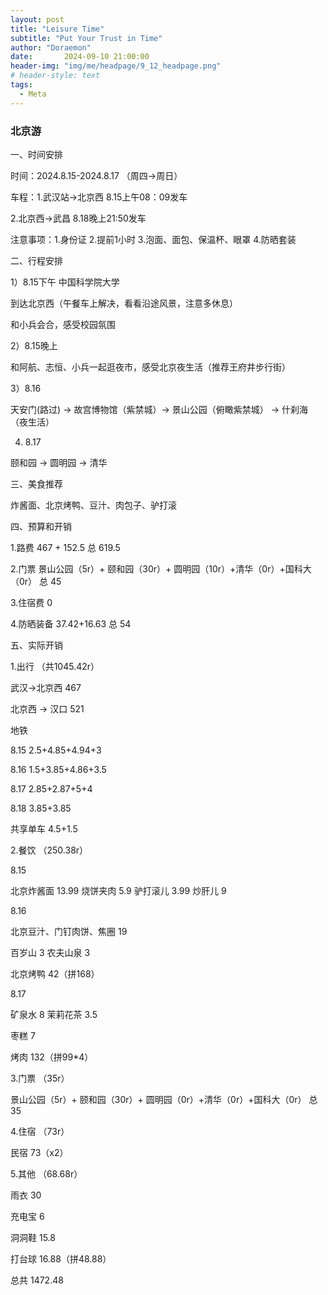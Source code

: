 ```yaml
---
layout: post
title: "Leisure Time"
subtitle: "Put Your Trust in Time"
author: "Doraemon"
date:       2024-09-10 21:00:00
header-img: "img/me/headpage/9_12_headpage.png"
# header-style: text
tags:
  - Meta
---
```



### 北京游
一、时间安排

时间：2024.8.15-2024.8.17 （周四->周日）

车程：1.武汉站->北京西 8.15上午08：09发车

2.北京西->武昌 8.18晚上21:50发车

注意事项：1.身份证 2.提前1小时 3.泡面、面包、保温杯、眼罩 4.防晒套装



二、行程安排

1）8.15下午 中国科学院大学

到达北京西（午餐车上解决，看看沿途风景，注意多休息）

和小兵会合，感受校园氛围

2）8.15晚上

和阿航、志恒、小兵一起逛夜市，感受北京夜生活（推荐王府井步行街）

3）8.16

天安门(路过) -> 故宫博物馆（紫禁城）-> 景山公园（俯瞰紫禁城） -> 什刹海 （夜生活）

4) 8.17

颐和园 -> 圆明园 -> 清华



三、美食推荐

炸酱面、北京烤鸭、豆汁、肉包子、驴打滚



四、预算和开销

1.路费 467 + 152.5 总 619.5

2.门票 景山公园（5r）+ 颐和园（30r）+ 圆明园（10r）+清华（0r）+国科大（0r） 总 45

3.住宿费 0

4.防晒装备 37.42+16.63 总 54



五、实际开销

1.出行 （共1045.42r）

武汉->北京西 467

北京西 -> 汉口 521

地铁

8.15 2.5+4.85+4.94+3

8.16 1.5+3.85+4.86+3.5

8.17 2.85+2.87+5+4

8.18 3.85+3.85

共享单车 4.5+1.5

2.餐饮 （250.38r）

8.15

北京炸酱面 13.99 烧饼夹肉 5.9 驴打滚儿 3.99 炒肝儿 9

8.16

北京豆汁、门钉肉饼、焦圈 19

百岁山 3 农夫山泉 3

北京烤鸭 42（拼168）

8.17

矿泉水 8 茉莉花茶 3.5

枣糕 7

烤肉 132（拼99*4）

3.门票 （35r）

景山公园（5r）+ 颐和园（30r）+ 圆明园（0r）+清华（0r）+国科大（0r） 总 35

4.住宿 （73r）

民宿 73（x2）

5.其他 （68.68r）

雨衣 30

充电宝 6

洞洞鞋 15.8

打台球 16.88（拼48.88）

总共		1472.48